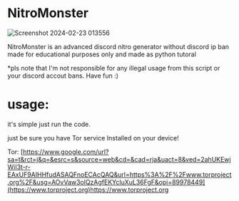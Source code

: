 # NitroMonster

![Screenshot 2024-02-23 013556](https://github.com/Pastlecry/NitroMonster/assets/93829550/8366a97b-527b-4a4e-a56b-e8afffeb9536)

NitroMonster is an advanced discord nitro generator without discord ip ban made for educational purposes only and made as python tutoral 

*pls note that I'm not responsible for any illegal usage from this script or your discord accout bans. Have fun :)

# usage:

it's simple just run the code.

just be sure you have Tor service Installed on your device!

Tor: [https://www.google.com/url?sa=t&rct=j&q=&esrc=s&source=web&cd=&cad=rja&uact=8&ved=2ahUKEwjWiI3t-r-EAxUF9AIHHfudASAQFnoECAcQAQ&url=https%3A%2F%2Fwww.torproject.org%2F&usg=AOvVaw3olQzAgfEKYcluXuL36FgF&opi=89978449](https://www.torproject.org)https://www.torproject.org
